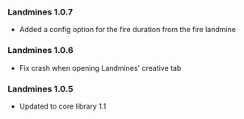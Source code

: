 ### Landmines 1.0.7
- Added a config option for the fire duration from the fire landmine

### Landmines 1.0.6
- Fix crash when opening Landmines' creative tab

### Landmines 1.0.5
- Updated to core library 1.1

